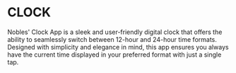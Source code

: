 # CLOCK
Nobles' Clock App is a sleek and user-friendly digital clock that offers the ability to seamlessly switch between 12-hour and 24-hour time formats. Designed with simplicity and elegance in mind, this app ensures you always have the current time displayed in your preferred format with just a single tap.
